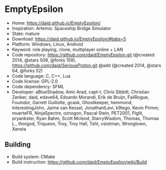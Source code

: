 # EmptyEpsilon

- Home: https://daid.github.io/EmptyEpsilon/
- Inspiration: Artemis: Spaceship Bridge Simulator
- State: mature
- Download: https://daid.github.io/EmptyEpsilon/#tabs=5
- Platform: Windows, Linux, Android
- Keyword: role playing, clone, multiplayer online + LAN
- Code repository: https://github.com/daid/EmptyEpsilon.git (@created 2014, @stars 508, @forks 159), https://github.com/daid/SeriousProton.git @add (@created 2014, @stars 64, @forks 52)
- Code language: C, C++, Lua
- Code license: GPL-2.0
- Code dependency: SFML
- Developer: aBlueShadow, Amir Arad, capt-t, Chris Sibbitt, Christian Zenker, daid, edave64, Edoardo Morandi, Erik de Bruijn, FailRogue, Fouindor, Garrett Guillotte, gcask, Ghostkeeper, hemmond, InterestingJohn, Jaime van Kessel, JonathanILevi, k9lego, Kevin Primm, muerteFR, NinjaSpectre, oznogon, Pascal Stein, PET2001, Piglit, pryankster, Ryan Bahm, Scott Mcleod, StarryWisdom, Thomas, Thomas L., thorgod, Triqueon, Troy, Troy Hall, Tsht, vslotman, Wrongtown, Xansta

## Building

- Build system: CMake
- Build instruction: https://github.com/daid/EmptyEpsilon/wiki/Build
